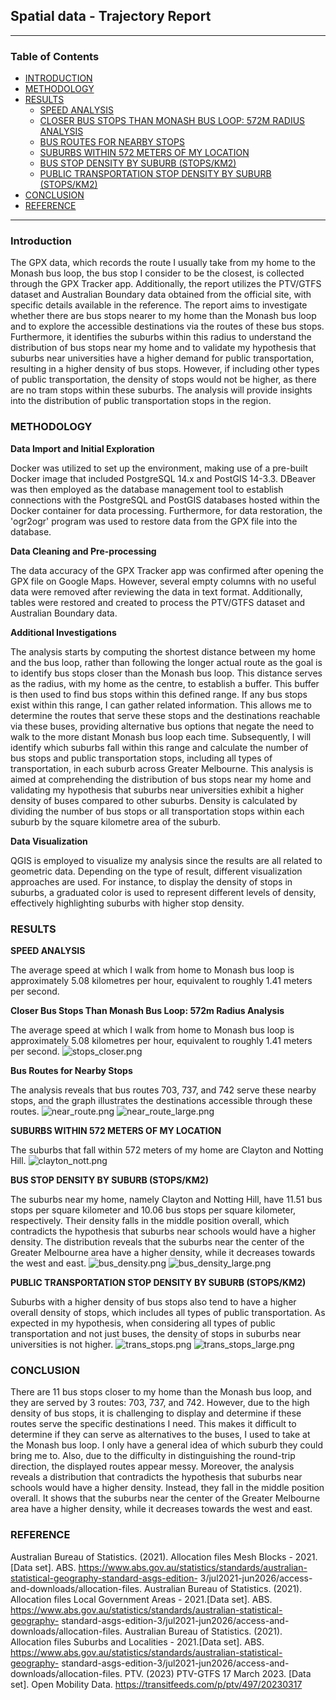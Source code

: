 ## Spatial data - Trajectory Report

---

### **Table of Contents**

- [INTRODUCTION](#intro)
- [METHODOLOGY](#method)
- [RESULTS](#results)
  - [SPEED ANALYSIS](#SPEED_ANALYSIS)
  - [CLOSER BUS STOPS THAN MONASH BUS LOOP: 572M RADIUS ANALYSIS ](#CLOSER_BUS_STOPS)
  - [BUS ROUTES FOR NEARBY STOPS](#BUS_ROUTES_FOR_NEARBY_STOPS)
  - [SUBURBS WITHIN 572 METERS OF MY LOCATION](#SUBURBS_WITHIN_572_METERS)
  - [BUS STOP DENSITY BY SUBURB (STOPS/KM2)](#BUS_STOP_DENSITY)
  - [PUBLIC TRANSPORTATION STOP DENSITY BY SUBURB (STOPS/KM2)](#PUBLIC_TRANSPORTATION_STOP_DENSITY)
- [CONCLUSION](#conclusion)
- [REFERENCE](#reference)

---

### **Introduction** <a name="intro"></a>

The GPX data, which records the route I usually take from my home to the Monash bus loop, the bus stop I consider to be the closest, is collected through the GPX Tracker app. Additionally, the report utilizes the PTV/GTFS dataset and Australian Boundary data obtained from the official site, with specific details available in the reference.
The report aims to investigate whether there are bus stops nearer to my home than the Monash bus loop and to explore the accessible destinations via the routes of these bus stops. Furthermore, it identifies the suburbs within this radius to understand the distribution of bus stops near my home and to validate my hypothesis that suburbs near universities have a higher demand for public transportation, resulting in a higher density of bus stops. However, if including other types of public transportation, the density of stops would not be higher, as there are no tram stops within these suburbs. The analysis will provide insights into the distribution of public transportation stops in the region.

### **METHODOLOGY** <a name="method"></a>

**Data Import and Initial Exploration**

Docker was utilized to set up the environment, making use of a pre-built Docker image that included PostgreSQL 14.x and PostGIS 14-3.3. DBeaver was then employed as the database management tool to establish connections with the PostgreSQL and PostGIS databases hosted within the Docker container for data processing. Furthermore, for data restoration, the 'ogr2ogr' program was used to restore data from the GPX file into the database.

**Data Cleaning and Pre-processing**

The data accuracy of the GPX Tracker app was confirmed after opening the GPX file on Google Maps. However, several empty columns with no useful data were removed after reviewing the data in text format. Additionally, tables were restored and created to process the PTV/GTFS dataset and Australian Boundary data.

**Additional Investigations**

The analysis starts by computing the shortest distance between my home and the bus loop, rather than following the longer actual route as the goal is to identify bus stops closer than the Monash bus loop. This distance serves as the radius, with my home as the centre, to establish a buffer. This buffer is then used to find bus stops within this defined range. If any bus stops exist within this range, I can gather related information. This allows me to determine the routes that serve these stops and the destinations reachable via these buses, providing alternative bus options that negate the need to walk to the more distant Monash bus loop each time.
Subsequently, I will identify which suburbs fall within this range and calculate the number of bus stops and public transportation stops, including all types of transportation, in each suburb across Greater Melbourne. This analysis is aimed at comprehending the distribution of bus stops near my home and validating my hypothesis that suburbs near universities exhibit a higher density of buses compared to other suburbs. Density is calculated by dividing the number of bus stops or all transportation stops within each suburb by the square kilometre area of the suburb.

**Data Visualization**

QGIS is employed to visualize my analysis since the results are all related to geometric data. Depending on the type of result, different visualization approaches are used. For instance, to display the density of stops in suburbs, a graduated color is used to represent different levels of density, effectively highlighting suburbs with higher stop density.

### **RESULTS** <a name="results"></a>

**SPEED ANALYSIS** <a name="SPEED_ANALYSIS"></a>

The average speed at which I walk from home to Monash bus loop is approximately 5.08 kilometres per hour, equivalent to roughly 1.41 meters per second.

**Closer Bus Stops Than Monash Bus Loop: 572m Radius Analysis** <a name="CLOSER_BUS_STOPS"></a>

The average speed at which I walk from home to Monash bus loop is approximately 5.08 kilometres per hour, equivalent to roughly 1.41 meters per second.
![stops_closer.png](img%2Fstops_closer.png)

**Bus Routes for Nearby Stops** <a name="BUS_ROUTES_FOR_NEARBY_STOPS"></a>

The analysis reveals that bus routes 703, 737, and 742 serve these nearby stops, and the graph illustrates the destinations accessible through these routes.
![near_route.png](img%2Fnear_route.png)
![near_route_large.png](img%2Fnear_route_large.png)

**SUBURBS WITHIN 572 METERS OF MY LOCATION** <a name="SUBURBS_WITHIN_572_METERS"></a>

The suburbs that fall within 572 meters of my home are Clayton and Notting Hill.
![clayton_nott.png](img%2Fclayton_nott.png)

**BUS STOP DENSITY BY SUBURB (STOPS/KM2)** <a name="BUS_STOP_DENSITY"></a>

The suburbs near my home, namely Clayton and Notting Hill, have 11.51 bus stops per square kilometer and 10.06 bus stops per square kilometer, respectively. Their density falls in the middle position overall, which contradicts the hypothesis that suburbs near schools would have a higher density. The distribution reveals that the suburbs near the center of the Greater Melbourne area have a higher density, while it decreases towards the west and east.
![bus_density.png](img%2Fbus_density.png)
![bus_density_large.png](img%2Fbus_density_large.png)

**PUBLIC TRANSPORTATION STOP DENSITY BY SUBURB (STOPS/KM2)** <a name="PUBLIC_TRANSPORTATION_STOP_DENSITY"></a>

Suburbs with a higher density of bus stops also tend to have a higher overall density of stops, which includes all types of public transportation. As expected in my hypothesis, when considering all types of public transportation and not just buses, the density of stops in suburbs near universities is not higher.
![trans_stops.png](img%2Ftrans_stops.png)
![trans_stops_large.png](img%2Ftrans_stops_large.png)

### **CONCLUSION** <a name="conclusion"></a>

There are 11 bus stops closer to my home than the Monash bus loop, and they are served by 3 routes: 703, 737, and 742. However, due to the high density of bus stops, it is challenging to display and determine if these routes serve the specific destinations I need. This makes it difficult to determine if they can serve as alternatives to the buses, I used to take at the Monash bus loop. I only have a general idea of which suburb they could bring me to. Also, due to the difficulty in distinguishing the round-trip direction, the displayed routes appear messy.
Moreover, the analysis reveals a distribution that contradicts the hypothesis that suburbs near schools would have a higher density. Instead, they fall in the middle position overall. It shows that the suburbs near the center of the Greater Melbourne area have a higher density, while it decreases towards the west and east.

### **REFERENCE** <a name="reference"></a>

Australian Bureau of Statistics. (2021). Allocation files Mesh Blocks - 2021. [Data set]. ABS.
https://www.abs.gov.au/statistics/standards/australian-statistical-geography-standard-asgs-edition- 3/jul2021-jun2026/access-and-downloads/allocation-files.
Australian Bureau of Statistics. (2021). Allocation files Local Government Areas - 2021.[Data set]. ABS.
https://www.abs.gov.au/statistics/standards/australian-statistical-geography- standard-asgs-edition-3/jul2021-jun2026/access-and-downloads/allocation-files.
Australian Bureau of Statistics. (2021). Allocation files Suburbs and Localities - 2021.[Data set]. ABS.
https://www.abs.gov.au/statistics/standards/australian-statistical-geography- standard-asgs-edition-3/jul2021-jun2026/access-and-downloads/allocation-files.
PTV. (2023) PTV-GTFS 17 March 2023. [Data set]. Open Mobility Data. https://transitfeeds.com/p/ptv/497/20230317
